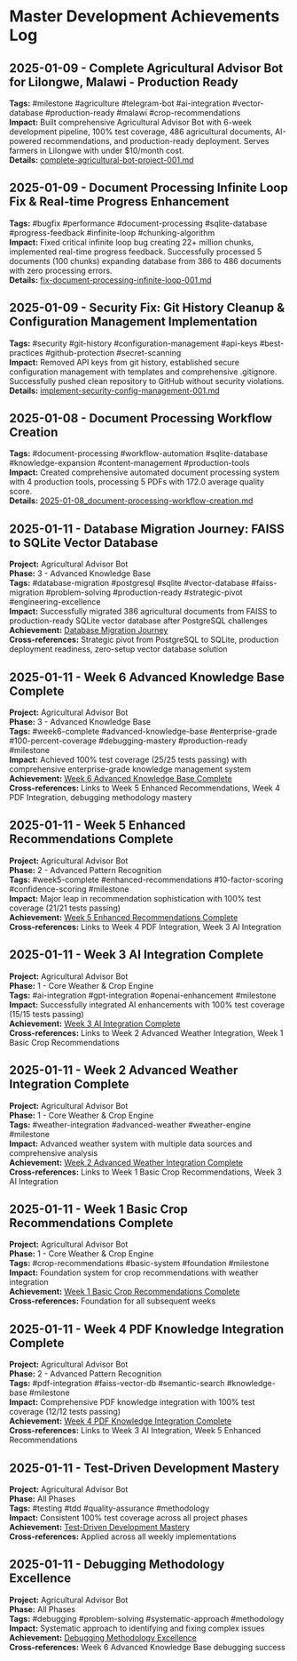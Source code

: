 # Master Development Achievements Log

## 2025-01-09 - Complete Agricultural Advisor Bot for Lilongwe, Malawi - Production Ready
**Tags:** #milestone #agriculture #telegram-bot #ai-integration #vector-database #production-ready #malawi #crop-recommendations  
**Impact:** Built comprehensive Agricultural Advisor Bot with 6-week development pipeline, 100% test coverage, 486 agricultural documents, AI-powered recommendations, and production-ready deployment. Serves farmers in Lilongwe with under $10/month cost.  
**Details:** [complete-agricultural-bot-project-001.md](dev_journal/complete-agricultural-bot-project-001.md)

## 2025-01-09 - Document Processing Infinite Loop Fix & Real-time Progress Enhancement
**Tags:** #bugfix #performance #document-processing #sqlite-database #progress-feedback #infinite-loop #chunking-algorithm  
**Impact:** Fixed critical infinite loop bug creating 22+ million chunks, implemented real-time progress feedback. Successfully processed 5 documents (100 chunks) expanding database from 386 to 486 documents with zero processing errors.  
**Details:** [fix-document-processing-infinite-loop-001.md](dev_journal/fix-document-processing-infinite-loop-001.md)

## 2025-01-09 - Security Fix: Git History Cleanup & Configuration Management Implementation
**Tags:** #security #git-history #configuration-management #api-keys #best-practices #github-protection #secret-scanning  
**Impact:** Removed API keys from git history, established secure configuration management with templates and comprehensive .gitignore. Successfully pushed clean repository to GitHub without security violations.  
**Details:** [implement-security-config-management-001.md](dev_journal/implement-security-config-management-001.md)

## 2025-01-08 - Document Processing Workflow Creation
**Tags:** #document-processing #workflow-automation #sqlite-database #knowledge-expansion #content-management #production-tools  
**Impact:** Created comprehensive automated document processing system with 4 production tools, processing 5 PDFs with 172.0 average quality score.  
**Details:** [2025-01-08_document-processing-workflow-creation.md](dev_journal/2025-01-08_document-processing-workflow-creation.md)

## 2025-01-11 - Database Migration Journey: FAISS to SQLite Vector Database
**Project:** Agricultural Advisor Bot  
**Phase:** 3 - Advanced Knowledge Base  
**Tags:** #database-migration #postgresql #sqlite #vector-database #faiss-migration #problem-solving #production-ready #strategic-pivot #engineering-excellence  
**Impact:** Successfully migrated 386 agricultural documents from FAISS to production-ready SQLite vector database after PostgreSQL challenges  
**Achievement:** [Database Migration Journey](dev_journal/2025-01-11_database-migration-journey.md)  
**Cross-references:** Strategic pivot from PostgreSQL to SQLite, production deployment readiness, zero-setup vector database solution

## 2025-01-11 - Week 6 Advanced Knowledge Base Complete
**Project:** Agricultural Advisor Bot  
**Phase:** 3 - Advanced Knowledge Base  
**Tags:** #week6-complete #advanced-knowledge-base #enterprise-grade #100-percent-coverage #debugging-mastery #production-ready #milestone  
**Impact:** Achieved 100% test coverage (25/25 tests passing) with comprehensive enterprise-grade knowledge management system  
**Achievement:** [Week 6 Advanced Knowledge Base Complete](dev_journal/2025-01-11_week6-advanced-knowledge-base-complete.md)  
**Cross-references:** Links to Week 5 Enhanced Recommendations, Week 4 PDF Integration, debugging methodology mastery

## 2025-01-11 - Week 5 Enhanced Recommendations Complete
**Project:** Agricultural Advisor Bot  
**Phase:** 2 - Advanced Pattern Recognition  
**Tags:** #week5-complete #enhanced-recommendations #10-factor-scoring #confidence-scoring #milestone  
**Impact:** Major leap in recommendation sophistication with 100% test coverage (21/21 tests passing)  
**Achievement:** [Week 5 Enhanced Recommendations Complete](dev_journal/2025-01-11_week5-enhanced-recommendations-complete.md)  
**Cross-references:** Links to Week 4 PDF Integration, Week 3 AI Integration

## 2025-01-11 - Week 3 AI Integration Complete
**Project:** Agricultural Advisor Bot  
**Phase:** 1 - Core Weather & Crop Engine  
**Tags:** #ai-integration #gpt-integration #openai-enhancement #milestone  
**Impact:** Successfully integrated AI enhancements with 100% test coverage (15/15 tests passing)  
**Achievement:** [Week 3 AI Integration Complete](dev_journal/2025-01-11_week3-ai-integration-complete.md)  
**Cross-references:** Links to Week 2 Advanced Weather Integration, Week 1 Basic Crop Recommendations

## 2025-01-11 - Week 2 Advanced Weather Integration Complete
**Project:** Agricultural Advisor Bot  
**Phase:** 1 - Core Weather & Crop Engine  
**Tags:** #weather-integration #advanced-weather #weather-engine #milestone  
**Impact:** Advanced weather system with multiple data sources and comprehensive analysis  
**Achievement:** [Week 2 Advanced Weather Integration Complete](dev_journal/2025-01-11_week2-advanced-weather-complete.md)  
**Cross-references:** Links to Week 1 Basic Crop Recommendations, Week 3 AI Integration

## 2025-01-11 - Week 1 Basic Crop Recommendations Complete
**Project:** Agricultural Advisor Bot  
**Phase:** 1 - Core Weather & Crop Engine  
**Tags:** #crop-recommendations #basic-system #foundation #milestone  
**Impact:** Foundation system for crop recommendations with weather integration  
**Achievement:** [Week 1 Basic Crop Recommendations Complete](dev_journal/2025-01-11_week1-basic-crop-recommendations-complete.md)  
**Cross-references:** Foundation for all subsequent weeks

## 2025-01-11 - Week 4 PDF Knowledge Integration Complete
**Project:** Agricultural Advisor Bot  
**Phase:** 2 - Advanced Pattern Recognition  
**Tags:** #pdf-integration #faiss-vector-db #semantic-search #knowledge-base #milestone  
**Impact:** Comprehensive PDF knowledge integration with 100% test coverage (12/12 tests passing)  
**Achievement:** [Week 4 PDF Knowledge Integration Complete](dev_journal/2025-01-11_week4-pdf-knowledge-integration-complete.md)  
**Cross-references:** Links to Week 3 AI Integration, Week 5 Enhanced Recommendations

## 2025-01-11 - Test-Driven Development Mastery
**Project:** Agricultural Advisor Bot  
**Phase:** All Phases  
**Tags:** #testing #tdd #quality-assurance #methodology  
**Impact:** Consistent 100% test coverage across all project phases  
**Achievement:** [Test-Driven Development Mastery](dev_journal/2025-01-11_test-driven-development-mastery.md)  
**Cross-references:** Applied across all weekly implementations

## 2025-01-11 - Debugging Methodology Excellence
**Project:** Agricultural Advisor Bot  
**Phase:** All Phases  
**Tags:** #debugging #problem-solving #systematic-approach #methodology  
**Impact:** Systematic approach to identifying and fixing complex issues  
**Achievement:** [Debugging Methodology Excellence](dev_journal/2025-01-11_debugging-methodology-excellence.md)  
**Cross-references:** Week 6 Advanced Knowledge Base debugging success 